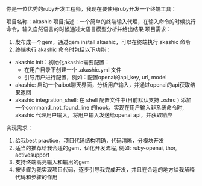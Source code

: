 你是一位优秀的ruby开发工程师，我现在要使用ruby开发一个终端工具：

项目名称：akashic
项目描述：一个简单的终端输入代理，在输入命令的时候执行命令，输入自然语言的时候通过大语言模型分析并给出结果
项目需求：
1. 发布成一个gem，通过gem install akashic，可以在终端执行 akashic 命令
2. 终端执行 akashic 命令时包括以下功能：
 - akashic init：初始化akashic需要配置：
    - 在用户目录下创建一个 .akashic.yml 文件
    - 引导用户进行配置，例如：配置openai的api_key, url, model
 - akashic: 启动一个aibot聊天界面，分析用户输入，并通过openai的api获取结果返回
 - akashic integration_shell: 在 shell 配置文件中(目前默认支持 .zshrc ) 添加一个command_not_found_line 的hook，实现在用户输入非系统命令时, akashic 代理用户输入，将用户输入发送给openai api，并获取响应

实现需求：
1. 给我best practice，项目代码结构明确，代码清晰，分模块开发
2. 适当的推荐给我合适的gem，优化开发流程, 例如: ruby-openai, thor, activesupport
3. 支持终端高亮输入和输出的gem
4. 按步骤为我实现项目代码，逐步引导我完成开发，并且在合适的地方给我解释代码和步骤的作用
